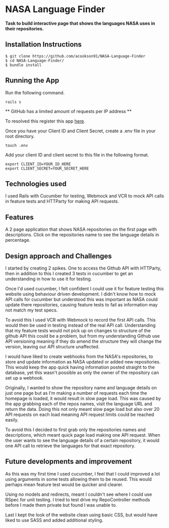 # NASA Language Finder

**Task to build interactive page that shows the languages NASA uses in their repositories.**

## Installation Instructions

```
$ git clone https://github.com/acookson91/NASA-Language-Finder
$ cd NASA-Language-Finder/
$ bundle install
```

## Running the App

Run the following command.

```
rails s
```

** GitHub has a limited amount of requests per IP address **

To resolved this register this app [here](https://github.com/settings/developers).

Once you have your Client ID and Client Secret, create a .env file in your root directory.

```
touch .env
```

Add your client ID and client secret to this file in the following format.

```
export CLIENT_ID=YOUR_ID_HERE
export CLIENT_SECRET=YOUR_SECRET_HERE
```

## Technologies used

I used Rails with Cucumber for testing, Webmock and VCR to mock API calls in feature tests and HTTParty for making API requests.

## Features

A 2 page application that shows NASA repositories on the first page with descriptions. Click on the repositories name to see the language details in percentage.

## Design approach and Challenges

I started by creating 2 spikes. One to access the Github API with HTTParty, then in addition to this I created 3 tests in cucumber to get an understanding in how to use it for testing.

Once I'd used cucumber, I felt confident I could use it for feature testing this website using behaviour driven development. I didn't know how to mock API calls for cucumber but understood this was important as NASA could update there repositories, causing feature tests to fail as information may not match my test specs.

To avoid this I used VCR with Webmock to record the first API calls. This would then be used in testing instead of the real API call. Understanding that my feature tests would not pick up on changes to structure of the github API this could be a problem, but from my understanding Github use API versioning meaning if they do amend the structure they will change the version, leaving our API structure unaffected.

I would have liked to create webhooks from the NASA's repositories, to store and update information as NASA updated or added new repositories. This would keep the app quick having information posted straight to the database, yet this wasn't possible as only the owner of the repository can set up a webhook.

Originally, I wanted to show the repository name and language details on just one page but as I'm making a number of requests each time the homepage is loaded, it would result in slow page load. This was caused by the app grabbing each of the repos names, visit the language URL and return the data. Doing this not only meant slow page load but also over 20 API requests on each load meaning API request limits could be reached easily.

To avoid this I decided to first grab only the repositories names and descriptions, which meant quick page load making one API request. When the user wants to see the language details of a certain repository, it would one API call to retrieve the languages for that exact repository.  

## Future developments and improvement

As this was my first time I used cucumber, I feel that I could improved a lot using arguments in some tests allowing them to be reused. This would perhaps mean feature test would be quicker and clearer.

Using no models and redirects, meant I couldn't see where I could use RSpec for unit testing. I tried to test drive my RepoController methods before I made them private but found I was unable to.

Last I kept the look of the website clean using basic CSS, but would have liked to use SASS and added additional styling.
